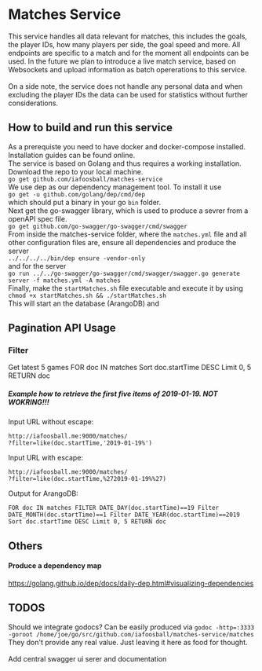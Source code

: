 # Matches Service

This service handles all data relevant for matches, this includes the goals,
the player IDs, how many players per side, the goal speed and more. 
All endpoints are specific to a match and for the moment all endpoints can be used.
In the future we plan to introduce a live match service, based on Websockets and
upload information as batch opererations to this service.
<br />
<br />
On a side note, the service does not handle any personal data and when 
excluding the player IDs the data can be used for statistics without further
considerations.   


## How to build and run this service
As a prerequiste you need to have docker and docker-compose installed. 
Installation guides can be found online.  <br />
The service is based on Golang and thus requires a working installation.
Download the repo to your local machine. <br />
```go get github.com/iafoosball/matches-service``` <br />
We use dep as our dependency management tool. To install it use <br /> 
```go get -u github.com/golang/dep/cmd/dep``` <br />
which should put a binary in your go `bin` folder.  <br />
Next get the go-swagger library, which is used to produce a sevrer 
from a openAPI spec file.  <br />
```go get github.com/go-swagger/go-swagger/cmd/swagger``` <br />
From inside the matches-service folder, where the `matches.yml` file and
 all other configuration files are, ensure all dependencies and produce the server  <br />
 ```../../../../bin/dep ensure -vendor-only```  <br />
 and for the server <br />
 ```go run ../../go-swagger/go-swagger/cmd/swagger/swagger.go generate server -f matches.yml -A matches``` <br />
Finally, make the `startMatches.sh` file executable and execute it by using `chmod +x startMatches.sh && ./startMatches.sh`  <br />
This will start an the database (ArangoDB) and

## Pagination API Usage

### Filter

Get latest 5 games
FOR doc IN matches  Sort doc.startTime DESC Limit 0, 5 RETURN doc



##### Example how to retrieve the first five items of 2019-01-19. NOT WOKRING!!!
Input URL without escape:
```
http://iafoosball.me:9000/matches/
?filter=like(doc.startTime,'2019-01-19%')
````
Input URL with escape:
```
http://iafoosball.me:9000/matches/
?filter=like(doc.startTime,%272019-01-19%%27)
```

Output for ArangoDB:
```
FOR doc IN matches FILTER DATE_DAY(doc.startTime)==19 Filter DATE_MONTH(doc.startTime)==1 Filter DATE_YEAR(doc.startTime)==2019
Sort doc.startTime DESC Limit 0, 5 RETURN doc
```

## Others
#### Produce a dependency map
https://golang.github.io/dep/docs/daily-dep.html#visualizing-dependencies <br />


## TODOS
Should we integrate godocs? Can be easily produced via 
`godoc -http=:3333 -goroot /home/joe/go/src/github.com/iafoosball/matches-service/matches
` 
They don't provide any real value. Just leaving it here as food for thought.
<br />
<br />
Add central swagger ui serer and documentation





